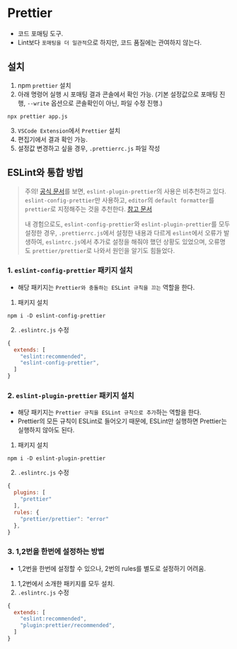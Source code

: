 # Prettier

- 코드 포매팅 도구.
- Lint보다 `포매팅을 더 일관적`으로 하지만, 코드 품질에는 관여하지 않는다.

## 설치

1.  npm `prettier` 설치
2.  아래 명령어 실행 시 포매팅 결과 콘솔에서 확인 가능. (기본 설정값으로 포매팅 진행, `--write` 옵션으로 콘솔확인이 아닌, 파일 수정 진행.)

```shell
npx prettier app.js
```

3.  `VSCode Extension`에서 `Prettier` 설치
4.  편집기에서 결과 확인 가능.
5.  설정값 변경하고 싶을 경우, `.prettierrc.js` 파일 작성

## ESLint와 통합 방법
> 주의! [공식 문서](https://prettier.io/docs/en/integrating-with-linters.html#notes)를 보면, `eslint-plugin-prettier`의 사용은 비추천하고 있다.
> `eslint-config-prettier`만 사용하고, `editor`의 `default formatter`를 `prettier`로 지정해주는 것을 추천한다. [참고 문서](https://heewon26.tistory.com/262)
>
> 내 경험으로도, `eslint-config-prettier`와 `eslint-plugin-prettier`를 모두 설정한 경우,
> `.prettierrc.js`에서 설정한 내용과 다르게 `eslint`에서 오류가 발생하여, `eslintrc.js`에서 추가로 설정을 해줘야 했던 상황도 있었으며,
> 오류명도 `prettier/prettier`로 나와서 원인을 알기도 힘들었다.

### 1. `eslint-config-prettier` 패키지 설치

- 해당 패키지는 `Prettier와 충돌하는 ESLint 규칙을 끄는` 역할을 한다.

1. 패키지 설치

```shell
npm i -D eslint-config-prettier
```

2. `.eslintrc.js` 수정

```javascript
{
  extends: [
    "eslint:recommended",
    "eslint-config-prettier",
  ]
}
```

### 2. `eslint-plugin-prettier` 패키지 설치

- 해당 패키지는 `Prettier 규칙을 ESLint 규칙으로 추가`하는 역할을 한다.
- Prettier의 모든 규칙이 ESLint로 들어오기 때문에, ESLint만 실행하면 Prettier는 실행하지 않아도 된다.

1. 패키지 설치

```shell
npm i -D eslint-plugin-prettier
```

2. `.eslintrc.js` 수정

```javascript
{
  plugins: [
    "prettier"
  ],
  rules: {
    "prettier/prettier": "error"
  },
}
```

### 3. 1,2번을 한번에 설정하는 방법
- 1,2번을 한번에 설정할 수 있으나, 2번의 rules를 별도로 설정하기 어려움.

1. 1,2번에서 소개한 패키지를 모두 설치.
2. `.eslintrc.js` 수정

```javascript
{
  extends: [
    "eslint:recommended",
    "plugin:prettier/recommended",
  ]
}
```
